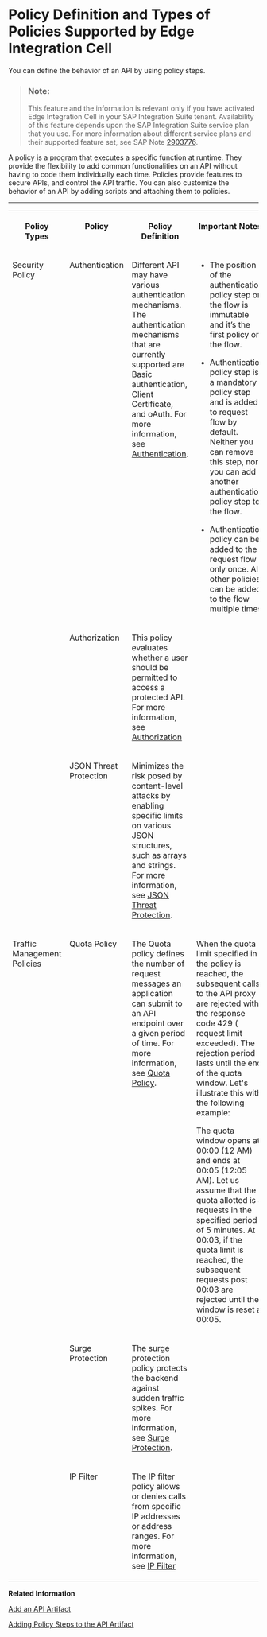 <!-- loioc744df5a043f49059e8c224240eb51e5 -->

# Policy Definition and Types of Policies Supported by Edge Integration Cell

You can define the behavior of an API by using policy steps.

> ### Note:  
> This feature and the information is relevant only if you have activated Edge Integration Cell in your SAP Integration Suite tenant. Availability of this feature depends upon the SAP Integration Suite service plan that you use. For more information about different service plans and their supported feature set, see SAP Note [2903776](https://launchpad.support.sap.com/#/notes/2903776).

A policy is a program that executes a specific function at runtime. They provide the flexibility to add common functionalities on an API without having to code them individually each time. Policies provide features to secure APIs, and control the API traffic. You can also customize the behavior of an API by adding scripts and attaching them to policies.

****


<table>
<tr>
<th valign="top">

Policy Types

</th>
<th valign="top">

Policy

</th>
<th valign="top">

Policy Definition

</th>
<th valign="top">

Important Notes

</th>
</tr>
<tr>
<td valign="top" rowspan="3">

Security Policy

</td>
<td valign="top">

Authentication

</td>
<td valign="top">

Different API may have various authentication mechanisms. The authentication mechanisms that are currently supported are Basic authentication, Client Certificate, and oAuth. For more information, see [Authentication](authentication-fa6eec4.md).

</td>
<td valign="top">

-   The position of the authentication policy step on the flow is immutable and it’s the first policy on the flow.

-   Authentication policy step is a mandatory policy step and is added to request flow by default. Neither you can remove this step, nor you can add another authentication policy step to the flow.

-   Authentication policy can be added to the request flow only once. All other policies can be added to the flow multiple times.




</td>
</tr>
<tr>
<td valign="top">

Authorization

</td>
<td valign="top">

This policy evaluates whether a user should be permitted to access a protected API. For more information, see [Authorization](authorization-6658409.md) 

</td>
<td valign="top">



</td>
</tr>
<tr>
<td valign="top">

JSON Threat Protection

</td>
<td valign="top">

Minimizes the risk posed by content-level attacks by enabling specific limits on various JSON structures, such as arrays and strings. For more information, see [JSON Threat Protection](json-threat-protection-c4991a6.md).

</td>
<td valign="top">

 

</td>
</tr>
<tr>
<td valign="top" rowspan="3">

Traffic Management Policies

</td>
<td valign="top">

Quota Policy

</td>
<td valign="top">

The Quota policy defines the number of request messages an application can submit to an API endpoint over a given period of time. For more information, see [Quota Policy](quota-policy-2aecf15.md).

</td>
<td valign="top">

When the quota limit specified in the policy is reached, the subsequent calls to the API proxy are rejected with the response code 429 \( request limit exceeded\). The rejection period lasts until the end of the quota window. Let's illustrate this with the following example:

The quota window opens at 00:00 \(12 AM\) and ends at 00:05 \(12:05 AM\). Let us assume that the quota allotted is 3 requests in the specified period of 5 minutes. At 00:03, if the quota limit is reached, the subsequent requests post 00:03 are rejected until the window is reset at 00:05.

</td>
</tr>
<tr>
<td valign="top">

Surge Protection

</td>
<td valign="top">

The surge protection policy protects the backend against sudden traffic spikes. For more information, see [Surge Protection](surge-protection-3d14745.md).

</td>
<td valign="top">

 

</td>
</tr>
<tr>
<td valign="top">

IP Filter

</td>
<td valign="top">

The IP filter policy allows or denies calls from specific IP addresses or address ranges. For more information, see [IP Filter](ip-filter-3a8b424.md) 

</td>
<td valign="top">

 

</td>
</tr>
</table>

**Related Information**  


[Add an API Artifact](add-an-api-artifact-c2fe62c.md "Add an API artifact to an package.")

[Adding Policy Steps to the API Artifact](adding-policy-steps-to-the-api-artifact-c2b3e56.md "To enforce security or control API traffic, you can set rules on the API by adding policy steps and integration steps to the API artifact.")

